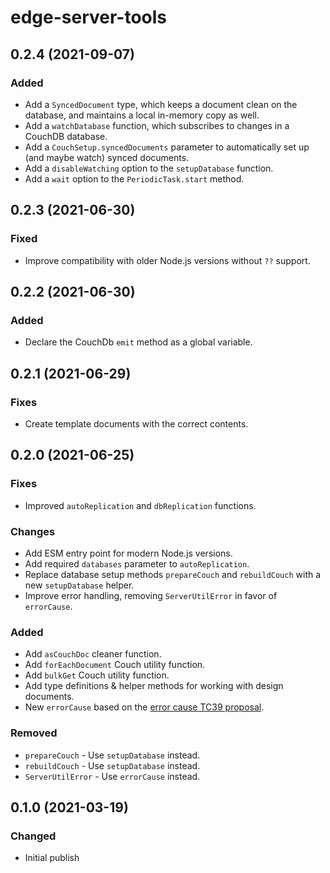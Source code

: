 # edge-server-tools

## 0.2.4 (2021-09-07)

### Added

- Add a `SyncedDocument` type, which keeps a document clean on the
  database, and maintains a local in-memory copy as well.
- Add a `watchDatabase` function, which subscribes to changes
  in a CouchDB database.
- Add a `CouchSetup.syncedDocuments` parameter to automatically
  set up (and maybe watch) synced documents.
- Add a `disableWatching` option to the `setupDatabase` function.
- Add a `wait` option to the `PeriodicTask.start` method.

## 0.2.3 (2021-06-30)

### Fixed

- Improve compatibility with older Node.js versions without `??` support.

## 0.2.2 (2021-06-30)

### Added

- Declare the CouchDb `emit` method as a global variable.

## 0.2.1 (2021-06-29)

### Fixes

- Create template documents with the correct contents.

## 0.2.0 (2021-06-25)

### Fixes

- Improved `autoReplication` and `dbReplication` functions.

### Changes

- Add ESM entry point for modern Node.js versions.
- Add required `databases` parameter to `autoReplication`.
- Replace database setup methods `prepareCouch` and `rebuildCouch` with a new `setupDatabase` helper.
- Improve error handling, removing `ServerUtilError` in favor of `errorCause`.

### Added

- Add `asCouchDoc` cleaner function.
- Add `forEachDocument` Couch utility function.
- Add `bulkGet` Couch utility function.
- Add type definitions & helper methods for working with design documents.
- New `errorCause` based on the [error cause TC39 proposal](https://github.com/tc39/proposal-error-cause).

### Removed

- `prepareCouch` - Use `setupDatabase` instead.
- `rebuildCouch` - Use `setupDatabase` instead.
- `ServerUtilError` - Use `errorCause` instead.

## 0.1.0 (2021-03-19)

### Changed

- Initial publish
